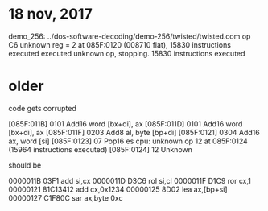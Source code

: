 # 18 nov, 2017

demo_256: ../dos-software-decoding/demo-256/twisted/twisted.com
op C6 unknown reg = 2 at 085F:0120 (008710 flat), 15830 instructions executed
executed unknown op, stopping. 15830 instructions executed





# older

code gets corrupted

[085F:011B] 0101       Add16    word [bx+di], ax
[085F:011D] 0101       Add16    word [bx+di], ax
[085F:011F] 0203       Add8     al, byte [bp+di]
[085F:0121] 0304       Add16    ax, word [si]
[085F:0123] 07         Pop16    es
cpu: unknown op 12 at 085F:0124 (15964 instructions executed)
[085F:0124] 12         Unknown


should be

0000011B  03F1              add si,cx
0000011D  D3C6              rol si,cl
0000011F  D1C9              ror cx,1
00000121  81C13412          add cx,0x1234
00000125  8D02              lea ax,[bp+si]
00000127  C1F80C            sar ax,byte 0xc
